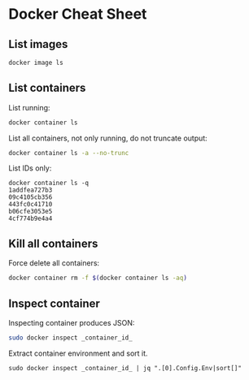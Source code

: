 # Docker Cheat Sheet

## List images

```sh
docker image ls
```

## List containers

List running:

```sh
docker container ls
```

List all containers, not only running, do not truncate output:

```sh
docker container ls -a --no-trunc
```

List IDs only:

```
docker container ls -q
1addfea727b3
09c4105cb356
443fc0c41710
b06cfe3053e5
4cf774b9e4a4
```
## Kill all containers

Force delete all containers:

```sh
docker container rm -f $(docker container ls -aq)
```

## Inspect container

Inspecting container produces JSON:

```sh
sudo docker inspect _container_id_
```

Extract container environment and sort it.
```
sudo docker inspect _container_id_ | jq ".[0].Config.Env|sort[]"
```
